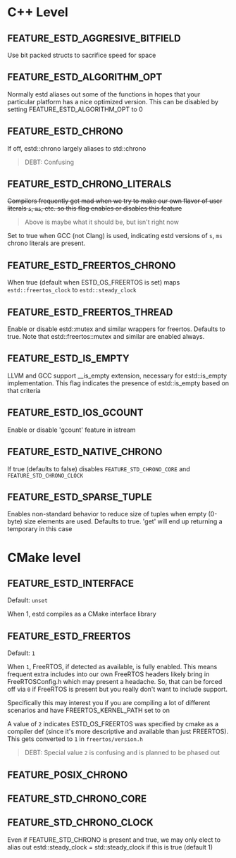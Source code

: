 # C++ Level

## FEATURE_ESTD_AGGRESIVE_BITFIELD

Use bit packed structs to sacrifice speed for space

## FEATURE_ESTD_ALGORITHM_OPT

Normally estd aliases out some of the <algorithm> functions in hopes that
your particular platform has a nice optimized version.  This can be disabled
by setting FEATURE_ESTD_ALGORITHM_OPT to 0

## FEATURE_ESTD_CHRONO

If off, estd::chrono largely aliases to std::chrono

> DEBT: Confusing

## FEATURE_ESTD_CHRONO_LITERALS

~~Compilers frequently get mad when we try to make our own flavor of user literals
`s`, `ms`, etc. so this flag enables or disables this feature~~

> Above is maybe what it should be, but isn't right now

Set to true when GCC (not Clang) is used, indicating estd versions of `s`, `ms`
chrono literals are present.

## FEATURE_ESTD_FREERTOS_CHRONO

When true (default when ESTD_OS_FREERTOS is set) maps `estd::freertos_clock` to `estd::steady_clock` 

## FEATURE_ESTD_FREERTOS_THREAD

Enable or disable estd::mutex and similar wrappers for freertos.
Defaults to true.  Note that estd::freertos::mutex and similar are
enabled always.

## FEATURE_ESTD_IS_EMPTY

LLVM and GCC support __is_empty extension, necessary for estd::is_empty
implementation.  This flag indicates the presence of estd::is_empty based
on that criteria

## FEATURE_ESTD_IOS_GCOUNT

Enable or disable 'gcount' feature in istream

## FEATURE_ESTD_NATIVE_CHRONO

If true (defaults to false) disables `FEATURE_STD_CHRONO_CORE` and `FEATURE_STD_CHRONO_CLOCK`

## FEATURE_ESTD_SPARSE_TUPLE

Enables non-standard behavior to reduce size of tuples when empty (0-byte)
size elements are used.  Defaults to true.  'get' will end up returning
a temporary in this case

# CMake level

## FEATURE_ESTD_INTERFACE

Default: `unset`

When 1, estd compiles as a CMake interface library

## FEATURE_ESTD_FREERTOS

Default: `1`

When `1`, FreeRTOS, if detected as available, is fully enabled.
This means frequent extra includes into our own FreeRTOS headers likely bring in
FreeRTOSConfig.h which may present a headache.  So, that can be forced off via
`0` if FreeRTOS is present but you really don't want to include support.

Specifically this may interest you if you are compiling a lot of different scenarios and have FREERTOS_KERNEL_PATH set to on

A value of `2` indicates ESTD_OS_FREERTOS was specified by cmake as
a compiler def (since it's more descriptive and available than just FREERTOS).  This gets
converted to `1` in `freertos/version.h`

> DEBT: Special value `2` is confusing and is planned to be phased out

## FEATURE_POSIX_CHRONO

## FEATURE_STD_CHRONO_CORE

## FEATURE_STD_CHRONO_CLOCK

Even if FEATURE_STD_CHRONO is present and true, we may only elect to alias out
estd::steady_clock = std::steady_clock if this is true (default 1)